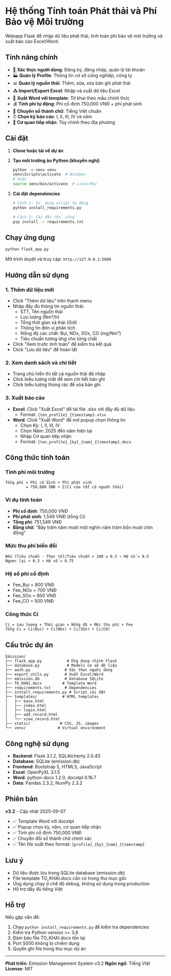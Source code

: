 # Hệ thống Tính toán Phát thải và Phí Bảo vệ Môi trường

Webapp Flask để nhập dữ liệu phát thải, tính toán phí bảo vệ môi trường và xuất báo cáo Excel/Word.

## Tính năng chính

- 🔐 **Xác thực người dùng**: Đăng ký, đăng nhập, quản lý tài khoản
- 🏭 **Quản lý Profile**: Thông tin cơ sở công nghiệp, công ty
- 📊 **Quản lý nguồn thải**: Thêm, sửa, xóa bản ghi phát thải
- 📤 **Import/Export Excel**: Nhập và xuất dữ liệu Excel
- 📄 **Xuất Word với template**: Tờ khai theo mẫu chính thức
- 💰 **Tính phí tự động**: Phí cố định 750,000 VNĐ + phí phát sinh
- 🔢 **Chuyển số thành chữ**: Tiếng Việt chuẩn
- ⏰ **Chọn kỳ báo cáo**: I, II, III, IV và năm
- 🏢 **Cơ quan tiếp nhận**: Tùy chỉnh theo địa phương

## Cài đặt

1. **Clone hoặc tải về dự án**
2. **Tạo môi trường ảo Python (khuyến nghị)**
   ```bash
   python -m venv venv
   venv\Scripts\activate  # Windows
   # hoặc
   source venv/bin/activate  # Linux/Mac
   ```

3. **Cài đặt dependencies**
   ```bash
   # Cách 1: Sử dụng script tự động
   python install_requirements.py

   # Cách 2: Cài đặt thủ công
   pip install -r requirements.txt
   ```

## Chạy ứng dụng

```bash
python flask_app.py
```

Mở trình duyệt và truy cập: `http://127.0.0.1:5000`

## Hướng dẫn sử dụng

### 1. Thêm dữ liệu mới
- Click "Thêm dữ liệu" trên thanh menu
- Nhập đầy đủ thông tin nguồn thải:
  - STT, Tên nguồn thải
  - Lưu lượng (Nm³/h)
  - Tổng thời gian xả thải (Giờ)
  - Thông tin đơn vị phân tích
  - Nồng độ các chất: Bụi, NOx, SOx, CO (mg/Nm³)
  - Tiêu chuẩn tương ứng cho từng chất
- Click "Xem trước tính toán" để kiểm tra kết quả
- Click "Lưu dữ liệu" để hoàn tất

### 2. Xem danh sách và chi tiết
- Trang chủ hiển thị tất cả nguồn thải đã nhập
- Click biểu tượng mắt để xem chi tiết bản ghi
- Click biểu tượng thùng rác để xóa bản ghi

### 3. Xuất báo cáo
- **Excel**: Click "Xuất Excel" để tải file .xlsx với đầy đủ dữ liệu
  - Format: `{ten_profile}_{timestamp}.xlsx`
- **Word**: Click "Xuất Word" để mở popup chọn thông tin
  - Chọn Kỳ: I, II, III, IV
  - Chọn Năm: 2025 đến năm hiện tại
  - Nhập Cơ quan tiếp nhận
  - Format: `{ten_profile}_{ky}_{nam}_{timestamp}.docx`

## Công thức tính toán

### Tính phí môi trường
```
Tổng phí = Phí cố định + Phí phát sinh
         = 750,000 VNĐ + Σ(Ci của tất cả nguồn thải)
```

### Ví dụ tính toán
- **Phí cố định**: 750,000 VNĐ
- **Phí phát sinh**: 1,549 VNĐ (tổng Ci)
- **Tổng phí**: 751,549 VNĐ
- **Bằng chữ**: "Bảy trăm năm mươi một nghìn năm trăm bốn mươi chín đồng"

### Mức thu phí biến đổi
```
Nếu (Tiêu chuẩn - Thực tế)/Tiêu chuẩn × 100 ≥ 0.3 → Hệ số = 0.5
Ngược lại < 0.3 → Hệ số = 0.75
```

### Hệ số phí cố định
- Fee_Bụi = 800 VNĐ
- Fee_NOx = 700 VNĐ
- Fee_SOx = 800 VNĐ
- Fee_CO = 500 VNĐ

### Công thức Ci
```
Ci = Lưu lượng × Thời gian × Nồng độ × Mức thu phí × Fee
Tổng Ci = Ci(Bụi) + Ci(NOx) + Ci(SOx) + Ci(CO)
```

## Cấu trúc dự án

```
Emission/
├── flask_app.py           # Ứng dụng chính Flask
├── database.py            # Models cơ sở dữ liệu
├── auth.py               # Xác thực người dùng
├── export_utils.py       # Xuất Excel/Word
├── emission.db           # Database SQLite
├── TO_KHAI.docx         # Template Word
├── requirements.txt      # Dependencies
├── install_requirements.py # Script cài đặt
├── templates/           # HTML templates
│   ├── base.html
│   ├── index.html
│   ├── login.html
│   ├── add_record.html
│   └── view_record.html
├── static/             # CSS, JS, images
└── venv/              # Virtual environment
```

## Công nghệ sử dụng

- **Backend**: Flask 3.1.2, SQLAlchemy 2.0.43
- **Database**: SQLite (emission.db)
- **Frontend**: Bootstrap 5, HTML5, JavaScript
- **Excel**: OpenPyXL 3.1.5
- **Word**: python-docx 1.2.0, docxtpl 0.16.7
- **Data**: Pandas 2.3.2, NumPy 2.3.2

## Phiên bản

**v3.2** - Cập nhật 2025-09-07
- ✅ Template Word với docxtpl
- ✅ Popup chọn kỳ, năm, cơ quan tiếp nhận
- ✅ Tính phí cố định 750,000 VNĐ
- ✅ Chuyển đổi số thành chữ chính xác
- ✅ Tên file xuất theo format: `{profile}_{ky}_{nam}_{timestamp}`

## Lưu ý

- Dữ liệu được lưu trong SQLite database (emission.db)
- File template TO_KHAI.docx cần có trong thư mục gốc
- Ứng dụng chạy ở chế độ debug, không sử dụng trong production
- Hỗ trợ đầy đủ tiếng Việt

## Hỗ trợ

Nếu gặp vấn đề:
1. Chạy `python install_requirements.py` để kiểm tra dependencies
2. Kiểm tra Python version >= 3.8
3. Đảm bảo file TO_KHAI.docx tồn tại
4. Port 5000 không bị chiếm dụng
5. Quyền ghi file trong thư mục dự án

---
**Phát triển**: Emission Management System v3.2
**Ngôn ngữ**: Tiếng Việt
**License**: MIT
